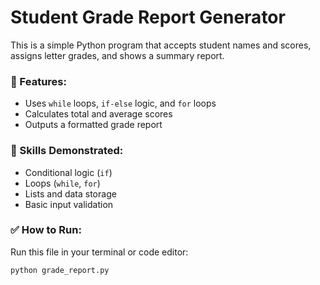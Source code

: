 # Student Grade Report Generator

This is a simple Python program that accepts student names and scores, assigns letter grades, and shows a summary report.

### 🔧 Features:
- Uses `while` loops, `if-else` logic, and `for` loops
- Calculates total and average scores
- Outputs a formatted grade report

### 🧠 Skills Demonstrated:
- Conditional logic (`if`)
- Loops (`while`, `for`)
- Lists and data storage
- Basic input validation

### ✅ How to Run:
Run this file in your terminal or code editor:

```bash
python grade_report.py
